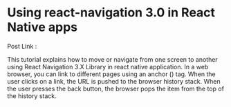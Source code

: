 # Using react-navigation 3.0 in React Native apps
Post Link : <a href="" > </a>

This tutorial explains how to move or navigate from one screen to another using React Navigation 3.X Library in react native application. In a web browser, you can link to different pages using an anchor (<a>) tag. When the user clicks on a link, the URL is pushed to the browser history stack. When the user presses the back button, the browser pops the item from the top of the history stack.

<img src="" />
